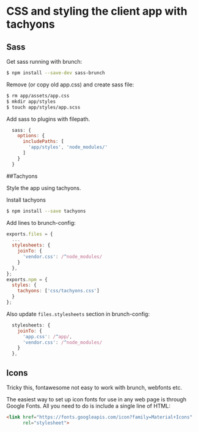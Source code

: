 # CSS and styling the client app with tachyons

## Sass

Get sass running with brunch:

```bash
$ npm install --save-dev sass-brunch
```

Remove (or copy old app.css) and create sass file:

```bash
$ rm app/assets/app.css
$ mkdir app/styles
$ touch app/styles/app.scss
```

Add sass to plugins with filepath.

```javascript
  sass: {
    options: {
      includePaths: [
        'app/styles', 'node_modules/'
      ]
    }
  }
```

##Tachyons

Style the app using tachyons.

Install tachyons

```bash
$ npm install --save tachyons
```

Add lines to brunch-config:

```javascript
exports.files = {
  ...
  stylesheets: {
    joinTo: {
      'vendor.css': /^node_modules/
    }
  },
};
exports.npm = {
  styles: {
    tachyons: ['css/tachyons.css']
  }
};

```

Also update `files.stylesheets` section in brunch-config:

```javascript
  stylesheets: {
    joinTo: {
      'app.css': /^app/,
      'vendor.css': /^node_modules/
    }
  },
```

## Icons

Tricky this, fontawesome not easy to work with brunch, webfonts etc.

The easiest way to set up icon fonts for use in any web page is through Google
Fonts. All you need to do is include a single line of HTML:


```html
<link href="https://fonts.googleapis.com/icon?family=Material+Icons"
      rel="stylesheet">
```
